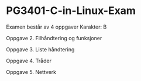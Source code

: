 # PG3401-C-in-Linux-Exam

Examen består av 4 oppgaver
Karakter: B


Oppgave 2. Filhåndtering og funksjoner

Oppgave 3. Liste håndtering

Oppgave 4. Tråder

Oppgave 5. Nettverk
 
